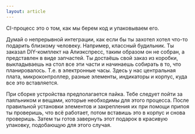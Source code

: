 ```yaml
---
layout: article
---
```

CI-процесс это о том, как мы берем код и упаковываем его.

Думай о непрерывной интеграции, как если бы ты захотел хотел что-то подарить близкому человеку. Например, классный будильник. Ты заказал DIY-комплект на Алиэкспресс, таким образом он не собран, а представлен в виде запчастей. Ты достаёшь свой заказ из коробки, выкладываешь на стол все эти части и начинаешь собирать в то, что планировалось. Т.е. в электронные часы. Здесь у нас центральная плата, микроконтроллер, разные элементы, индикаторы и корпус, куда все это вставляется.

При сборке устройства предполагается пайка. Тебе следует пойти за паяльником и вещами, которые необходимы для этого процесса. После правильной установки элементов и закрепления их при помощи припоя ты проверишь, что всё работает, потом вставишь это в корпус и снова проверишь. Затем ты готов завернуть этот подарок в красивую упаковку, подобающую для этого случая.
